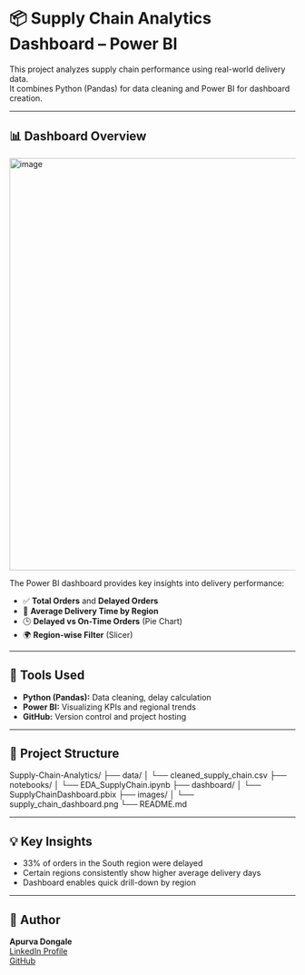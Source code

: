 # 📦 Supply Chain Analytics Dashboard – Power BI

This project analyzes supply chain performance using real-world delivery data.  
It combines Python (Pandas) for data cleaning and Power BI for dashboard creation.

---

## 📊 Dashboard Overview

<img width="1318" height="726" alt="image" src="https://github.com/user-attachments/assets/c41fcf06-2246-40ab-aba0-16ef2c6a34e2" />


The Power BI dashboard provides key insights into delivery performance:

- ✅ **Total Orders** and **Delayed Orders**
- 📍 **Average Delivery Time by Region**
- 🕒 **Delayed vs On-Time Orders** (Pie Chart)
- 🌍 **Region-wise Filter** (Slicer)

---

## 🔧 Tools Used

- **Python (Pandas):** Data cleaning, delay calculation  
- **Power BI:** Visualizing KPIs and regional trends  
- **GitHub:** Version control and project hosting  

---

## 📁 Project Structure
Supply-Chain-Analytics/
├── data/
│ └── cleaned_supply_chain.csv
├── notebooks/
│ └── EDA_SupplyChain.ipynb
├── dashboard/
│ └── SupplyChainDashboard.pbix
├── images/
│ └── supply_chain_dashboard.png
└── README.md


---

## 💡 Key Insights

- 33% of orders in the South region were delayed  
- Certain regions consistently show higher average delivery days  
- Dashboard enables quick drill-down by region

---

## 📌 Author

**Apurva Dongale**  
[LinkedIn Profile](https://www.linkedin.com/in/your-link)  
[GitHub](https://github.com/your-profile)

